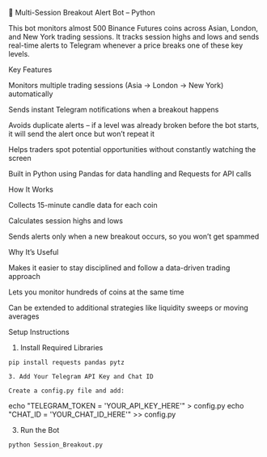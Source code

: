 📡 Multi-Session Breakout Alert Bot – Python

This bot monitors almost 500 Binance Futures coins across Asian, London, and New York trading sessions. It tracks session highs and lows and sends real-time alerts to Telegram whenever a price breaks one of these key levels.

Key Features

Monitors multiple trading sessions (Asia → London → New York) automatically

Sends instant Telegram notifications when a breakout happens

Avoids duplicate alerts – if a level was already broken before the bot starts, it will send the alert once but won’t repeat it

Helps traders spot potential opportunities without constantly watching the screen

Built in Python using Pandas for data handling and Requests for API calls

How It Works

Collects 15-minute candle data for each coin

Calculates session highs and lows

Sends alerts only when a new breakout occurs, so you won’t get spammed

Why It’s Useful

Makes it easier to stay disciplined and follow a data-driven trading approach

Lets you monitor hundreds of coins at the same time

Can be extended to additional strategies like liquidity sweeps or moving averages

Setup Instructions
1. Install Required Libraries
```   
pip install requests pandas pytz

3. Add Your Telegram API Key and Chat ID

Create a config.py file and add:
```
echo "TELEGRAM_TOKEN = 'YOUR_API_KEY_HERE'" > config.py
echo "CHAT_ID = 'YOUR_CHAT_ID_HERE'" >> config.py

3. Run the Bot
```   
python Session_Breakout.py

